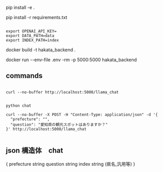 pip install -e .

pip install -r requirements.txt

```

export OPENAI_API_KEY=
export DATA_PATH=data
export INDEX_PATH=index

```

docker build -t hakata_backend .

docker run  --env-file .env -rm -p 5000:5000 hakata_backend


## commands
```

curl --no-buffer http://localhost:5000/llama_chat


python chat 

curl --no-buffer -X POST -H "Content-Type: application/json" -d '{
  "prefecture": "",
  "question": "愛知県の観光スポットはありますか？"
}' http://localhost:5000/llama_chat


```


## json 構造体　chat

{
  prefecture string
  question string
  index string (県名,汎用等)
}

